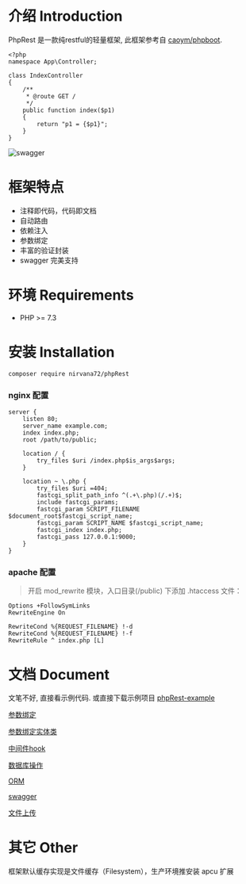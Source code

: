 # 介绍 Introduction

PhpRest 是一款纯restful的轻量框架, 此框架参考自 [caoym/phpboot](https://github.com/caoym/phpboot).

~~~
<?php
namespace App\Controller;

class IndexController
{
    /**
     * @route GET /
     */
    public function index($p1) 
    {
        return "p1 = {$p1}";
    }
}

~~~
![swagger](https://nij20190123.oss-cn-shanghai.aliyuncs.com/phpRest/phpRest-index-swagger.png)

# 框架特点
* 注释即代码，代码即文档
* 自动路由
* 依赖注入
* 参数绑定
* 丰富的验证封装
* swagger 完美支持

# 环境 Requirements
 - PHP >= 7.3

# 安装 Installation

~~~
composer require nirvana72/phpRest
~~~

### nginx 配置
~~~
server {
    listen 80;
    server_name example.com;
    index index.php;
    root /path/to/public;

    location / {
        try_files $uri /index.php$is_args$args;
    }

    location ~ \.php {
        try_files $uri =404;
        fastcgi_split_path_info ^(.+\.php)(/.+)$;
        include fastcgi_params;
        fastcgi_param SCRIPT_FILENAME $document_root$fastcgi_script_name;
        fastcgi_param SCRIPT_NAME $fastcgi_script_name;
        fastcgi_index index.php;
        fastcgi_pass 127.0.0.1:9000;
    }
}
~~~

### apache 配置
>开启 mod_rewrite 模块，入口目录(/public) 下添加 .htaccess 文件：
~~~
Options +FollowSymLinks
RewriteEngine On

RewriteCond %{REQUEST_FILENAME} !-d
RewriteCond %{REQUEST_FILENAME} !-f
RewriteRule ^ index.php [L]
~~~
# 文档 Document
文笔不好, 直接看示例代码. 或直接下载示例项目 [phpRest-example](https://github.com/nirvana72/phpRest-example)

[参数绑定](https://github.com/nirvana72/phpRest-example/blob/main/App/Controller/ParamsController.php)

[参数绑定实体类](https://github.com/nirvana72/phpRest-example/blob/main/App/Controller/EntityController.php)

[中间件hook](https://github.com/nirvana72/phpRest-example/blob/main/App/Controller/HookController.php)

[数据库操作](https://github.com/nirvana72/phpRest-example/blob/main/App/Controller/DbController.php)

[ORM](https://github.com/nirvana72/phpRest-example/blob/main/App/Controller/OrmController.php)

[swagger](https://github.com/nirvana72/phpRest-example/blob/main/App/Controller/SwaggerController.php)

[文件上传](https://github.com/nirvana72/phpRest-example/blob/main/App/Controller/FileUploadController.php)

# 其它 Other
框架默认缓存实现是文件缓存（Filesystem），生产环境推安装 apcu 扩展
